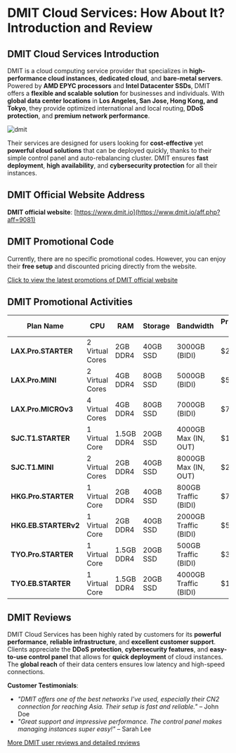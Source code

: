 # DMIT Cloud Services: How About It? Introduction and Review

## DMIT Cloud Services Introduction

DMIT is a cloud computing service provider that specializes in **high-performance cloud instances**, **dedicated cloud**, and **bare-metal servers**. Powered by **AMD EPYC processors** and **Intel Datacenter SSDs**, DMIT offers a **flexible and scalable solution** for businesses and individuals. With **global data center locations** in **Los Angeles, San Jose, Hong Kong, and Tokyo**, they provide optimized international and local routing, **DDoS protection**, and **premium network performance**.

![dmit](https://github.com/user-attachments/assets/aed598c3-fd32-4cc1-ae54-96a16b0d9741)

Their services are designed for users looking for **cost-effective** yet **powerful cloud solutions** that can be deployed quickly, thanks to their simple control panel and auto-rebalancing cluster. DMIT ensures **fast deployment**, **high availability**, and **cybersecurity protection** for all their instances.

## DMIT Official Website Address

**DMIT official website**: [https://www.dmit.io](https://www.dmit.io/aff.php?aff=9081)

## DMIT Promotional Code

Currently, there are no specific promotional codes. However, you can enjoy their **free setup** and discounted pricing directly from the website.

[Click to view the latest promotions of DMIT official website](https://www.dmit.io/aff.php?aff=9081)

## DMIT Promotional Activities

| Plan Name          | CPU            | RAM       | Storage       | Bandwidth            | Price/Month (USD) | Purchase Link                                          |
|--------------------|----------------|-----------|---------------|----------------------|-------------------|---------------------------------------------------------|
| **LAX.Pro.STARTER** | 2 Virtual Cores | 2GB DDR4  | 40GB SSD      | 3000GB (BIDI)        | $29.90            | [Order Now](https://www.dmit.io/aff.php?aff=9081)                        |
| **LAX.Pro.MINI**    | 2 Virtual Cores | 4GB DDR4  | 80GB SSD      | 5000GB (BIDI)        | $58.88            | [Order Now](https://www.dmit.io/aff.php?aff=9081)                        |
| **LAX.Pro.MICROv3** | 4 Virtual Cores | 4GB DDR4  | 80GB SSD      | 7000GB (BIDI)        | $74.99            | [Order Now](https://www.dmit.io/aff.php?aff=9081)                        |
| **SJC.T1.STARTER**  | 1 Virtual Core  | 1.5GB DDR4 | 20GB SSD      | 4000GB Max (IN, OUT) | $12.90            | [Order Now](https://www.dmit.io/aff.php?aff=9081)                        |
| **SJC.T1.MINI**     | 2 Virtual Cores | 2GB DDR4  | 40GB SSD      | 8000GB Max (IN, OUT) | $21.90            | [Order Now](https://www.dmit.io/aff.php?aff=9081)                        |
| **HKG.Pro.STARTER** | 1 Virtual Core  | 2GB DDR4  | 40GB SSD      | 800GB Traffic (BIDI) | $79.90            | [Order Now](https://www.dmit.io/aff.php?aff=9081)                        |
| **HKG.EB.STARTERv2**| 1 Virtual Core  | 2GB DDR4  | 40GB SSD      | 2000GB Traffic (BIDI)| $59.90            | [Order Now](https://www.dmit.io/aff.php?aff=9081)                        |
| **TYO.Pro.STARTER** | 1 Virtual Core  | 1.5GB DDR4| 20GB SSD      | 500GB Traffic (BIDI) | $32.90            | [Order Now](https://www.dmit.io/aff.php?aff=9081)                        |
| **TYO.EB.STARTER**  | 1 Virtual Core  | 1.5GB DDR4| 20GB SSD      | 4000GB Traffic (BIDI)| $12.90            | [Order Now](https://www.dmit.io/aff.php?aff=9081)                        |

## DMIT Reviews

DMIT Cloud Services has been highly rated by customers for its **powerful performance**, **reliable infrastructure**, and **excellent customer support**. Clients appreciate the **DDoS protection**, **cybersecurity features**, and **easy-to-use control panel** that allows for **quick deployment** of cloud instances. The **global reach** of their data centers ensures low latency and high-speed connections.

**Customer Testimonials**:
- *"DMIT offers one of the best networks I've used, especially their CN2 connection for reaching Asia. Their setup is fast and reliable."* – John Doe
- *"Great support and impressive performance. The control panel makes managing instances super easy!"* – Sarah Lee

[More DMIT user reviews and detailed reviews](https://www.dmit.io/aff.php?aff=9081)

